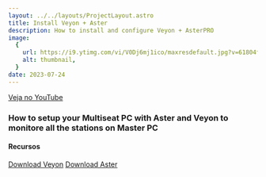 ```yaml
---
layout: ../../layouts/ProjectLayout.astro
title: Install Veyon + Aster
description: How to install and configure Veyon + AsterPRO
image:
  {
    url: https://i9.ytimg.com/vi/V0Dj6mj1ico/maxresdefault.jpg?v=61804f92&sqp=CMjX2rAG&rs=AOn4CLB_pNHzk8s4jfLqJ2GosmBWQFg9qQ,
    alt: thumbnail,
  }
date: 2023-07-24
---
```


[Veja no YouTube](https://youtu.be/V0Dj6mj1ico)

### How to setup your Multiseat PC with Aster and Veyon to monitore all the stations on Master PC


#### Recursos
[Download Veyon](https://veyon.io/en/download/)
[Download Aster](https://www.ibik.ru/downloads-free-trial)

